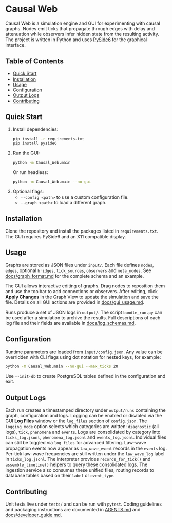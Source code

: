 # Causal Web

Causal Web is a simulation engine and GUI for experimenting with causal graphs. Nodes emit ticks that propagate through edges with delay and attenuation while observers infer hidden state from the resulting activity. The project is written in Python and uses [PySide6](https://doc.qt.io/qtforpython/) for the graphical interface.

## Table of Contents
- [Quick Start](#quick-start)
- [Installation](#installation)
- [Usage](#usage)
- [Configuration](#configuration)
- [Output Logs](#output-logs)
- [Contributing](#contributing)

## Quick Start
1. Install dependencies:
   ```bash
   pip install -r requirements.txt
   pip install pyside6
   ```
2. Run the GUI:
   ```bash
   python -m Causal_Web.main
   ```
   Or run headless:
   ```bash
   python -m Causal_Web.main --no-gui
   ```
3. Optional flags:
   - `--config <path>` to use a custom configuration file.
   - `--graph <path>` to load a different graph.

## Installation
Clone the repository and install the packages listed in `requirements.txt`. The GUI requires PySide6 and an X11 compatible display.

## Usage
Graphs are stored as JSON files under `input/`. Each file defines `nodes`, `edges`, optional `bridges`, `tick_sources`, `observers` and `meta_nodes`. See [docs/graph_format.md](docs/graph_format.md) for the complete schema and an example.

The GUI allows interactive editing of graphs. Drag nodes to reposition them and use the toolbar to add connections or observers. After editing, click **Apply Changes** in the Graph View to update the simulation and save the file. Details on all GUI actions are provided in [docs/gui_usage.md](docs/gui_usage.md).

Runs produce a set of JSON logs in `output/`. The script `bundle_run.py` can be used after a simulation to archive the results. Full descriptions of each log file and their fields are available in [docs/log_schemas.md](docs/log_schemas.md).

## Configuration
Runtime parameters are loaded from `input/config.json`. Any value can be overridden with CLI flags using dot notation for nested keys, for example:
```bash
python -m Causal_Web.main --no-gui --max_ticks 20
```
Use `--init-db` to create PostgreSQL tables defined in the configuration and exit.

## Output Logs
Each run creates a timestamped directory under `output/runs` containing the graph, configuration and logs. Logging can be enabled or disabled via the GUI **Log Files** window or the `log_files` section of `config.json`. The `logging_mode` option selects which categories are written: `diagnostic` (all logs), `tick`, `phenomena` and `events`.
Logs are consolidated by category into `ticks_log.jsonl`, `phenomena_log.jsonl` and `events_log.jsonl`.
Individual files can still be toggled via `log_files` for advanced filtering.
Law-wave propagation events now appear as `law_wave_event` records in the `events` log.
Per-tick law-wave frequencies are still written under the `law_wave_log` label in `ticks_log.jsonl`.
The interpreter provides `records_for_tick()` and `assemble_timeline()` helpers to query these consolidated logs.
The ingestion service also consumes these unified files, routing records to database tables based on their `label` or `event_type`.

## Contributing
Unit tests live under `tests/` and can be run with `pytest`. Coding guidelines and packaging instructions are documented in [AGENTS.md](AGENTS.md) and [docs/developer_guide.md](docs/developer_guide.md).
